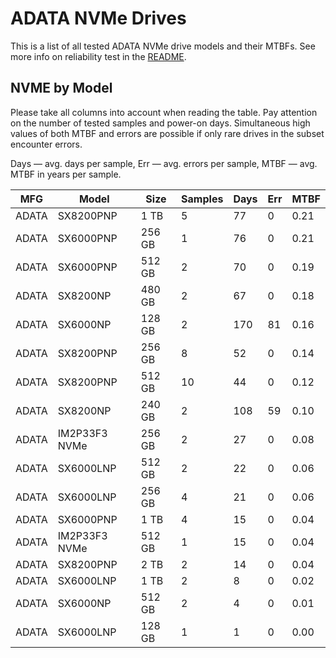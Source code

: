 ADATA NVMe Drives
=================

This is a list of all tested ADATA NVMe drive models and their MTBFs. See more
info on reliability test in the [README](https://github.com/linuxhw/SMART).

NVME by Model
------------

Please take all columns into account when reading the table. Pay attention on the
number of tested samples and power-on days. Simultaneous high values of both MTBF
and errors are possible if only rare drives in the subset encounter errors.

Days   — avg. days per sample,
Err    — avg. errors per sample,
MTBF   — avg. MTBF in years per sample.

| MFG       | Model              | Size   | Samples | Days  | Err   | MTBF   |
|-----------|--------------------|--------|---------|-------|-------|--------|
| ADATA     | SX8200PNP          | 1 TB   | 5       | 77    | 0     | 0.21   |
| ADATA     | SX6000PNP          | 256 GB | 1       | 76    | 0     | 0.21   |
| ADATA     | SX6000PNP          | 512 GB | 2       | 70    | 0     | 0.19   |
| ADATA     | SX8200NP           | 480 GB | 2       | 67    | 0     | 0.18   |
| ADATA     | SX6000NP           | 128 GB | 2       | 170   | 81    | 0.16   |
| ADATA     | SX8200PNP          | 256 GB | 8       | 52    | 0     | 0.14   |
| ADATA     | SX8200PNP          | 512 GB | 10      | 44    | 0     | 0.12   |
| ADATA     | SX8200NP           | 240 GB | 2       | 108   | 59    | 0.10   |
| ADATA     | IM2P33F3 NVMe      | 256 GB | 2       | 27    | 0     | 0.08   |
| ADATA     | SX6000LNP          | 512 GB | 2       | 22    | 0     | 0.06   |
| ADATA     | SX6000LNP          | 256 GB | 4       | 21    | 0     | 0.06   |
| ADATA     | SX6000PNP          | 1 TB   | 4       | 15    | 0     | 0.04   |
| ADATA     | IM2P33F3 NVMe      | 512 GB | 1       | 15    | 0     | 0.04   |
| ADATA     | SX8200PNP          | 2 TB   | 2       | 14    | 0     | 0.04   |
| ADATA     | SX6000LNP          | 1 TB   | 2       | 8     | 0     | 0.02   |
| ADATA     | SX6000NP           | 512 GB | 2       | 4     | 0     | 0.01   |
| ADATA     | SX6000LNP          | 128 GB | 1       | 1     | 0     | 0.00   |
